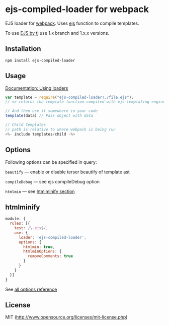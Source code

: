 # ejs-compiled-loader for webpack

EJS loader for [webpack](http://webpack.github.io/). Uses [ejs](https://github.com/mde/ejs) function to compile templates.

To use [EJS by tj](https://github.com/tj/ejs) use 1.x branch and 1.x.x versions.

## Installation

`npm install ejs-compiled-loader`

## Usage

[Documentation: Using loaders](http://webpack.github.io/docs/using-loaders.html)

``` javascript
var template = require("ejs-compiled-loader!./file.ejs");
// => returns the template function compiled with ejs templating engine.

// And then use it somewhere in your code
template(data) // Pass object with data

// Child Templates
// path is relative to where webpack is being run
<%- include templates/child -%>
```

## Options

Following options can be specified in query:

`beautify` — enable or disable terser beautify of template ast

`compileDebug` — see ejs compileDebug option

`htmlmin` — see [htmlminify section](#htmlminify)

## htmlminify

```javascript
module: {
  rules: [{
    test: /\.ejs$/, 
    use: {
      loader: 'ejs-compiled-loader',
      options: {
        htmlmin: true,
        htmlminOptions: {
          removeComments: true
        }
      }
    }
  }]
}
```

See [all options reference](https://github.com/kangax/html-minifier#options-quick-reference)

## License

MIT (http://www.opensource.org/licenses/mit-license.php)



